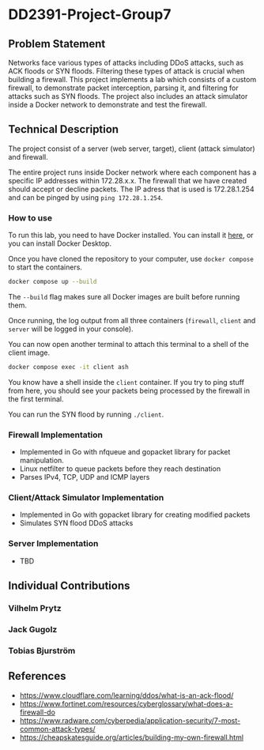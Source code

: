 # DD2391-Project-Group7

## Problem Statement

Networks face various types of attacks including DDoS attacks, such as ACK floods or SYN floods. Filtering these types of attack is crucial when building a firewall. This project implements a lab which consists of a custom firewall, to demonstrate packet interception, parsing it, and filtering for attacks such as SYN floods. The project also includes an attack simulator inside a Docker network to demonstrate and test the firewall.

## Technical Description

The project consist of a server (web server, target), client (attack simulator) and firewall.

The entire project runs inside Docker network where each component has a specific IP addresses within 172.28.x.x. The firewall that we have created should accept or decline packets. The IP adress that is used is 172.28.1.254 and can be pinged by using `ping 172.28.1.254`.

### How to use

To run this lab, you need to have Docker installed. You can install it [here](https://docs.docker.com/engine/install/), or you can install Docker Desktop.

Once you have cloned the repository to your computer, use `docker compose` to start the containers.

```bash
docker compose up --build
```

The `--build` flag makes sure all Docker images are built before running them.

Once running, the log output from all three containers (`firewall`, `client` and `server` will be logged in your console).

You can now open another terminal to attach this terminal to a shell of the client image.

```bash
docker compose exec -it client ash
```

You know have a shell inside the `client` container. If you try to ping stuff from here, you should see your packets being processed by the firewall in the first terminal.

You can run the SYN flood by running `./client`.

### Firewall Implementation

- Implemented in Go with nfqueue and gopacket library for packet manipulation.
- Linux netfilter to queue packets before they reach destination
- Parses IPv4, TCP, UDP and ICMP layers

### Client/Attack Simulator Implementation

- Implemented in Go with gopacket library for creating modified packets
- Simulates SYN flood DDoS attacks

### Server Implementation

- TBD

## Individual Contributions

### Vilhelm Prytz

### Jack Gugolz

### Tobias Bjurström

## References

- https://www.cloudflare.com/learning/ddos/what-is-an-ack-flood/
- https://www.fortinet.com/resources/cyberglossary/what-does-a-firewall-do
- https://www.radware.com/cyberpedia/application-security/7-most-common-attack-types/
- https://cheapskatesguide.org/articles/building-my-own-firewall.html
